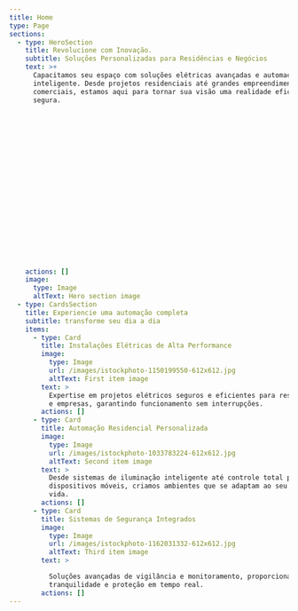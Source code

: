```yaml
---
title: Home
type: Page
sections:
  - type: HeroSection
    title: Revolucione com Inovação.
    subtitle: Soluções Personalizadas para Residências e Negócios
    text: >+
      Capacitamos seu espaço com soluções elétricas avançadas e automação
      inteligente. Desde projetos residenciais até grandes empreendimentos
      comerciais, estamos aqui para tornar sua visão uma realidade eficiente e
      segura.





















    actions: []
    image:
      type: Image
      altText: Hero section image
  - type: CardsSection
    title: Experiencie uma automação completa
    subtitle: transforme seu dia a dia
    items:
      - type: Card
        title: Instalações Elétricas de Alta Performance
        image:
          type: Image
          url: /images/istockphoto-1150199550-612x612.jpg
          altText: First item image
        text: >
          Expertise em projetos elétricos seguros e eficientes para residências
          e empresas, garantindo funcionamento sem interrupções.
        actions: []
      - type: Card
        title: Automação Residencial Personalizada
        image:
          type: Image
          url: /images/istockphoto-1033783224-612x612.jpg
          altText: Second item image
        text: >
          Desde sistemas de iluminação inteligente até controle total por
          dispositivos móveis, criamos ambientes que se adaptam ao seu estilo de
          vida.
        actions: []
      - type: Card
        title: Sistemas de Segurança Integrados
        image:
          type: Image
          url: /images/istockphoto-1162031332-612x612.jpg
          altText: Third item image
        text: >

          Soluções avançadas de vigilância e monitoramento, proporcionando
          tranquilidade e proteção em tempo real.
        actions: []
---
```


